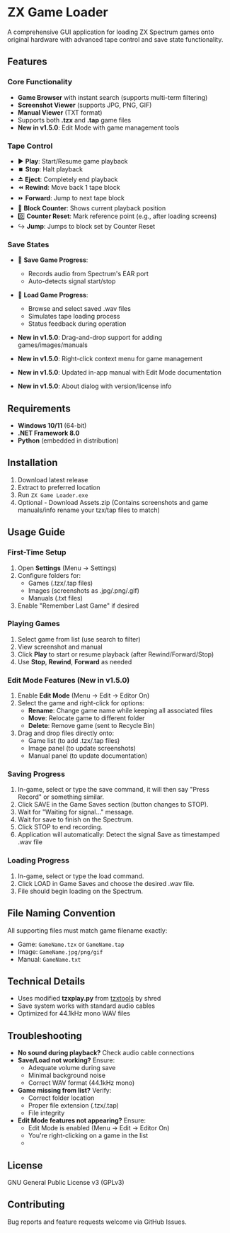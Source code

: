 # ZX Game Loader

A comprehensive GUI application for loading ZX Spectrum games onto original hardware with advanced tape control and save state functionality.

## Features

### Core Functionality
- **Game Browser** with instant search (supports multi-term filtering)
- **Screenshot Viewer** (supports JPG, PNG, GIF)
- **Manual Viewer** (TXT format)
- Supports both **.tzx** and **.tap** game files
- **New in v1.5.0**: Edit Mode with game management tools

### Tape Control
- ▶️ **Play**: Start/Resume game playback
- ⏹️ **Stop**: Halt playback
- ⏏️ **Eject**: Completely end playback
- ⏪ **Rewind**: Move back 1 tape block
- ⏩ **Forward**: Jump to next tape block
- 🔢 **Block Counter**: Shows current playback position
- 0️⃣ **Counter Reset**: Mark reference point (e.g., after loading screens)
- ↪️ **Jump**: Jumps to block set by Counter Reset

### Save States
- 💾 **Save Game Progress**:
  - Records audio from Spectrum's EAR port
  - Auto-detects signal start/stop
- 📂 **Load Game Progress**:
  - Browse and select saved .wav files
  - Simulates tape loading process
  - Status feedback during operation

- **New in v1.5.0**: Drag-and-drop support for adding games/images/manuals
- **New in v1.5.0**: Right-click context menu for game management
- **New in v1.5.0**: Updated in-app manual with Edit Mode documentation
- **New in v1.5.0**: About dialog with version/license info

## Requirements
- **Windows 10/11** (64-bit)
- **.NET Framework 8.0**
- **Python** (embedded in distribution)


## Installation
1. Download latest release
2. Extract to preferred location
3. Run `ZX Game Loader.exe`
4. Optional - Download Assets.zip (Contains screenshots and game manuals/info rename your tzx/tap files to match)

## Usage Guide

### First-Time Setup
1. Open **Settings** (Menu → Settings)
2. Configure folders for:
   - Games (.tzx/.tap files)
   - Images (screenshots as .jpg/.png/.gif)
   - Manuals (.txt files)
3. Enable "Remember Last Game" if desired

### Playing Games
1. Select game from list (use search to filter)
2. View screenshot and manual
3. Click **Play** to start or resume playback (after Rewind/Forward/Stop)
4. Use **Stop**, **Rewind**, **Forward** as needed

### Edit Mode Features (New in v1.5.0)
1. Enable **Edit Mode** (Menu → Edit → Editor On)
2. Select the game and right-click for options:
   - **Rename**: Change game name while keeping all associated files
   - **Move**: Relocate game to different folder
   - **Delete**: Remove game (sent to Recycle Bin)
3. Drag and drop files directly onto:
   - Game list (to add .tzx/.tap files)
   - Image panel (to update screenshots)
   - Manual panel (to update documentation)

### Saving Progress
1. In-game, select or type the save command, it will then say "Press Record" or something similar.
2. Click SAVE in the Game Saves section (button changes to STOP).
3. Wait for "Waiting for signal..." message.
4. Wait for save to finish on the Spectrum.
5. Click STOP to end recording.
6. Application will automatically:
Detect the signal
Save as timestamped .wav file

### Loading Progress
1. In-game, select or type the load command.
2. Click LOAD in Game Saves and choose the desired .wav file.
3. File should begin loading on the Spectrum.

## File Naming Convention
All supporting files must match game filename exactly:
- Game: `GameName.tzx` or `GameName.tap`
- Image: `GameName.jpg/png/gif`
- Manual: `GameName.txt`

## Technical Details
- Uses modified **tzxplay.py** from [tzxtools](https://github.com/shred/tzxtools) by shred
- Save system works with standard audio cables
- Optimized for 44.1kHz mono WAV files

## Troubleshooting
- **No sound during playback?** Check audio cable connections
- **Save/Load not working?** Ensure:
  - Adequate volume during save
  - Minimal background noise
  - Correct WAV format (44.1kHz mono)
- **Game missing from list?** Verify:
  - Correct folder location
  - Proper file extension (.tzx/.tap)
  - File integrity
- **Edit Mode features not appearing?** Ensure:
  - Edit Mode is enabled (Menu → Edit → Editor On)
  - You're right-clicking on a game in the list
  - 
## License
GNU General Public License v3 (GPLv3)

## Contributing
Bug reports and feature requests welcome via GitHub Issues.

